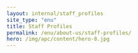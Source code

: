 ```yaml
---
layout: internal/staff_profiles
site_type: "enu"
title: Staff Profiles
permalink: /enu/about-us/staff-profiles/
hero: /img/apc/content/hero-8.jpg
---
```


<!--- This child document initializes the page in Jekyll. -->